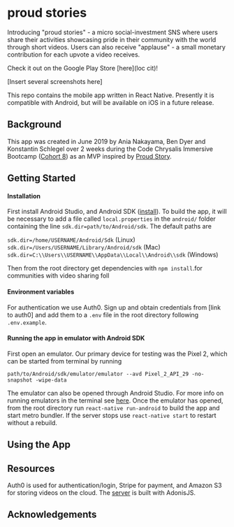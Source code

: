 # proud stories

Introducing "proud stories" - a micro social-investment SNS where users share their activities showcasing pride in their community with the world through short videos. Users can also receive "applause" - a small monetary contribution for each upvote a video receives.

Check it out on the Google Play Store [here](loc cit)!

[Insert several screenshots here]

This repo contains the mobile app written in React Native. Presently it is compatible with Android, but will be available on iOS in a future release.

## Background

This app was created in June 2019 by Ania Nakayama, Ben Dyer and Konstantin Schlegel over 2 weeks during the Code Chrysalis Immersive Bootcamp ([Cohort 8](https://medium.com/code-chrysalis/code-chrysalis-cohort-8-student-introductions-ba8980e6c3f8)) as an MVP inspired by [Proud Story](http://proud-story.com/en/homepage/).

## Getting Started

#### Installation

First install Android Studio, and Android SDK ([install](http://www.androiddocs.com/sdk/installing/index.html)). To build the app, it will be necessary to add a file called `local.properties` in the `android/` folder containing the line `sdk.dir=path/to/Android/sdk`. The default paths are

```sdk.dir=/home/USERNAME/Android/Sdk``` (Linux) <br>
```sdk.dir=/Users/USERNAME/Library/Android/sdk``` (Mac) <br>
```sdk.dir=C:\\Users\\USERNAME\\AppData\\Local\\Android\\sdk``` (Windows)

Then from the root directory get dependencies with `npm install`.for communities with video sharing foll

#### Environment variables

For authentication we use Auth0. Sign up and obtain credentials from [link to auth0] and add them to a `.env` file in the root directory following `.env.example`.

#### Running the app in emulator with Android SDK

First open an emulator. Our primary device for testing was the Pixel 2, which can be started from terminal by running

```path/to/Android/sdk/emulator/emulator --avd Pixel_2_API_29 -no-snapshot -wipe-data```

The emulator can also be opened through Android Studio. For more info on running emulators in the terminal see [here](https://developer.android.com/studio/run/emulator-commandline). Once the emulator has opened, from the root directory run `react-native run-android` to build the app and start metro bundler. If the server stops use `react-native start` to restart without a rebuild.

## Using the App

## Resources

Auth0 is used for authentication/login, Stripe for payment, and Amazon S3 for storing videos on the cloud. The [server](https://github.com/proud-stories/proud-stories-backend) is built with AdonisJS.

## Acknowledgements
